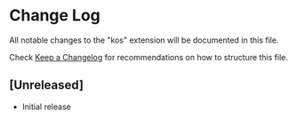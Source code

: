# Change Log

All notable changes to the "kos" extension will be documented in this file.

Check [Keep a Changelog](http://keepachangelog.com/) for recommendations on how to structure this file.

## [Unreleased]

- Initial release
